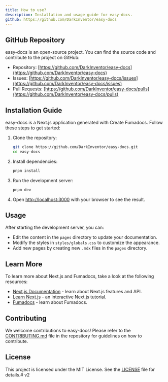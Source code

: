 ```yaml
---
title: How to use?
description: Installation and usage guide for easy-docs.
github: https://github.com/DarkInventor/easy-docs
---
```


## GitHub Repository

easy-docs is an open-source project. You can find the source code and contribute to the project on GitHub:

* Repository: [https://github.com/DarkInventor/easy-docs](https://github.com/DarkInventor/easy-docs)
* Issues: [https://github.com/DarkInventor/easy-docs/issues](https://github.com/DarkInventor/easy-docs/issues)
* Pull Requests: [https://github.com/DarkInventor/easy-docs/pulls](https://github.com/DarkInventor/easy-docs/pulls)

## Installation Guide

easy-docs is a Next.js application generated with Create Fumadocs. Follow these steps to get started:

1. Clone the repository:
   ```bash
   git clone https://github.com/DarkInventor/easy-docs.git
   cd easy-docs
   ```

2. Install dependencies:
   ```bash
   pnpm install
   ```

3. Run the development server:
   ```bash
   pnpm dev
   ```

4. Open [http://localhost:3000](http://localhost:3000) with your browser to see the result.

## Usage

After starting the development server, you can:

- Edit the content in the `pages` directory to update your documentation.
- Modify the styles in `styles/globals.css` to customize the appearance.
- Add new pages by creating new `.mdx` files in the `pages` directory.

## Learn More

To learn more about Next.js and Fumadocs, take a look at the following resources:

* [Next.js Documentation](https://nextjs.org/docs) - learn about Next.js features and API.
* [Learn Next.js](https://nextjs.org/learn) - an interactive Next.js tutorial.
* [Fumadocs](https://fumadocs.vercel.app) - learn about Fumadocs.

## Contributing

We welcome contributions to easy-docs! Please refer to the [CONTRIBUTING.md](https://github.com/DarkInventor/easy-docs/blob/main/CONTRIBUTING.md) file in the repository for guidelines on how to contribute.

## License

This project is licensed under the MIT License. See the [LICENSE](https://github.com/DarkInventor/easy-docs/blob/main/LICENSE) file for details.# v2
